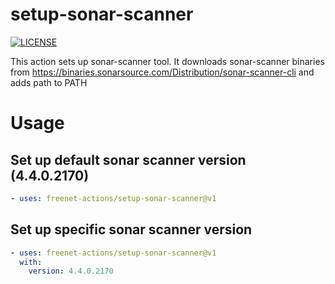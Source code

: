 # setup-sonar-scanner
[![LICENSE](https://img.shields.io/github/license/freenet-actions/setup-sonar-scanner)](https://github.com/freenet-actions/setup-sonar-scanner/blob/main/LICENSE)

This action sets up sonar-scanner tool. It downloads sonar-scanner binaries from https://binaries.sonarsource.com/Distribution/sonar-scanner-cli and adds path to PATH

   
# Usage
## Set up default sonar scanner version (4.4.0.2170)
```yaml
- uses: freenet-actions/setup-sonar-scanner@v1
```
## Set up specific sonar scanner version
```yaml
- uses: freenet-actions/setup-sonar-scanner@v1
  with:
    version: 4.4.0.2170
```

